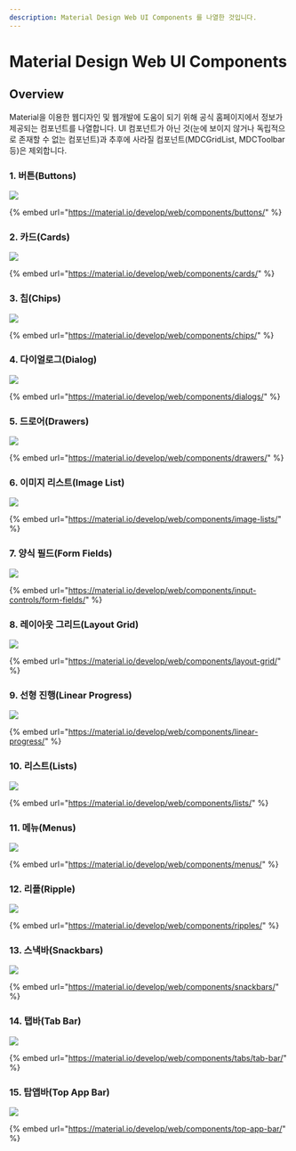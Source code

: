 ```yaml
---
description: Material Design Web UI Components 를 나열한 것입니다.
---
```


# Material Design Web UI Components

## Overview

 Material을 이용한 웹디자인 및 웹개발에 도움이 되기 위해 공식 홈페이지에서 정보가 제공되는 컴포넌트를 나열합니다. UI 컴포넌트가 아닌 것\(눈에 보이지 않거나 독립적으로 존재할 수 없는 컴포넌트\)과 추후에 사라질 컴포넌트\(MDCGridList, MDCToolbar등\)은 제외합니다.



### 1. 버튼\(Buttons\)

![](../.gitbook/assets/image%20%2816%29.png)

{% embed url="https://material.io/develop/web/components/buttons/" %}

### 2. 카드\(Cards\)

![](../.gitbook/assets/image%20%283%29.png)

{% embed url="https://material.io/develop/web/components/cards/" %}

### 3. 칩\(Chips\)

![](../.gitbook/assets/image%20%2812%29.png)

{% embed url="https://material.io/develop/web/components/chips/" %}

### 4. 다이얼로그\(Dialog\)

![](../.gitbook/assets/image%20%285%29.png)

{% embed url="https://material.io/develop/web/components/dialogs/" %}

### 5. 드로어\(Drawers\)

![](../.gitbook/assets/image%20%289%29.png)

{% embed url="https://material.io/develop/web/components/drawers/" %}

### 6. 이미지 리스트\(Image List\)

![](../.gitbook/assets/image%20%2810%29.png)

{% embed url="https://material.io/develop/web/components/image-lists/" %}

### 7. 양식 필드\(Form Fields\)

![](../.gitbook/assets/image.png)

{% embed url="https://material.io/develop/web/components/input-controls/form-fields/" %}

### 8. 레이아웃 그리드\(Layout Grid\)

![](../.gitbook/assets/image%20%286%29.png)

{% embed url="https://material.io/develop/web/components/layout-grid/" %}

### 9. 선형 진행\(Linear Progress\)

![](../.gitbook/assets/image%20%288%29.png)

{% embed url="https://material.io/develop/web/components/linear-progress/" %}

### 10. 리스트\(Lists\)

![](../.gitbook/assets/image%20%287%29.png)

{% embed url="https://material.io/develop/web/components/lists/" %}

### 11. 메뉴\(Menus\)

![](../.gitbook/assets/image%20%2815%29.png)

{% embed url="https://material.io/develop/web/components/menus/" %}

### 12. 리플\(Ripple\)

![](../.gitbook/assets/image%20%2811%29.png)

{% embed url="https://material.io/develop/web/components/ripples/" %}

### 13. 스낵바\(Snackbars\)

![](../.gitbook/assets/image%20%281%29.png)

{% embed url="https://material.io/develop/web/components/snackbars/" %}

### 14. 탭바\(Tab Bar\)

![](../.gitbook/assets/image%20%2814%29.png)

{% embed url="https://material.io/develop/web/components/tabs/tab-bar/" %}

### 15. 탑앱바\(Top App Bar\)

![](../.gitbook/assets/image%20%282%29.png)

{% embed url="https://material.io/develop/web/components/top-app-bar/" %}



